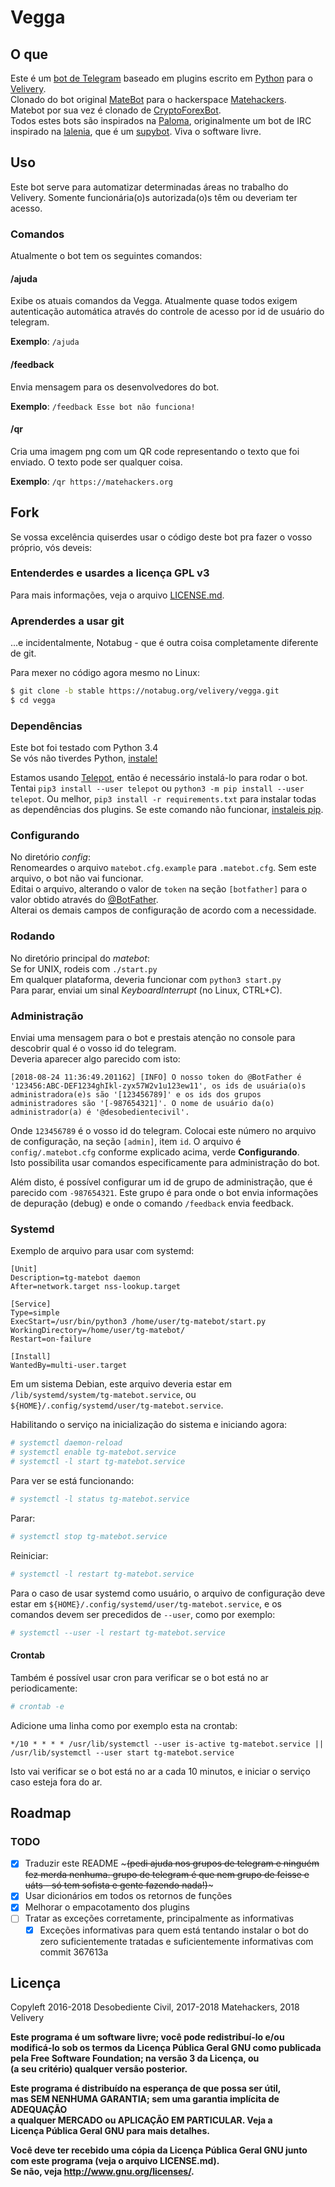 Vegga
===

O que
---

Este é um [bot de Telegram](https://telegram.org/faq#bots) baseado em plugins escrito em [Python](https://python.org) para o [Velivery](https://velivery.com.br).  
Clonado do bot original [MateBot](https://github.com/matehackers/tg-matebot) para o hackerspace [Matehackers](https://matehackers.org).  
Matebot por sua vez é clonado de [CryptoForexBot](https://github.com/desci/tg-cryptoforexbot).  
Todos estes bots são inspirados na [Paloma](https://notabug.org/desci/Paloma), originalmente um bot de IRC inspirado na [lalenia](http://wiki.nosdigitais.teia.org.br/Lalenia), que é um [supybot](https://github.com/Supybot). Viva o software livre.  

Uso
---

Este bot serve para automatizar determinadas áreas no trabalho do Velivery. Somente funcionária(o)s autorizada(o)s têm ou deveriam ter acesso.  

### Comandos

Atualmente o bot tem os seguintes comandos:  

#### /ajuda

Exibe os atuais comandos da Vegga. Atualmente quase todos exigem autenticação automática através do controle de acesso por id de usuário do telegram.  

**Exemplo**: `/ajuda`  

#### /feedback

Envia mensagem para os desenvolvedores do bot.  

**Exemplo**: `/feedback Esse bot não funciona!`  

#### /qr

Cria uma imagem png com um QR code representando o texto que foi enviado. O texto pode ser qualquer coisa.  

**Exemplo**: `/qr https://matehackers.org`

Fork
---

Se vossa excelência quiserdes usar o código deste bot pra fazer o vosso próprio, vós deveis:  

### Entenderdes e usardes a licença GPL v3

Para mais informações, veja o arquivo [LICENSE.md](./LICENSE.md).  

### Aprenderdes a usar git

...e incidentalmente, Notabug - que é outra coisa completamente diferente de git.  

Para mexer no código agora mesmo no Linux:  

```bash
$ git clone -b stable https://notabug.org/velivery/vegga.git
$ cd vegga
```

### Dependências

Este bot foi testado com Python 3.4  
Se vós não tiverdes Python, [instale!](https://www.python.org/downloads/)  

Estamos usando [Telepot](https://github.com/nickoala/telepot), então é necessário instalá-lo para rodar o bot.  
Tentai `pip3 install --user telepot` ou `python3 -m pip install --user telepot`. Ou melhor, `pip3 install -r requirements.txt` para instalar todas as dependências dos plugins. Se este comando não funcionar, [instaleis pip](https://pip.pypa.io).  

### Configurando

No diretório *config*:  
Renomeardes o arquivo `matebot.cfg.example` para `.matebot.cfg`. Sem este arquivo, o bot não vai funcionar.  
Editai o arquivo, alterando o valor de `token` na seção `[botfather]` para o valor obtido através do [@BotFather](https://telegram.me/botfather).  
Alterai os demais campos de configuração de acordo com a necessidade.  

### Rodando

No diretório principal do *matebot*:  
Se for UNIX, rodeis com `./start.py`  
Em qualquer plataforma, deveria funcionar com `python3 start.py`  
Para parar, enviai um sinal *KeyboardInterrupt* (no Linux, CTRL+C).  

### Administração

Enviai uma mensagem para o bot e prestais atenção no console para descobrir qual é o vosso id do telegram.  
Deveria aparecer algo parecido com isto:  

    [2018-08-24 11:36:49.201162] [INFO] O nosso token do @BotFather é '123456:ABC-DEF1234ghIkl-zyx57W2v1u123ew11', os ids de usuária(o)s administradora(e)s são '[123456789]' e os ids dos grupos administradores são '[-987654321]'. O nome de usuário da(o) administrador(a) é '@desobedientecivil'.

Onde `123456789` é o vosso id do telegram. Colocai este número no arquivo de configuração, na seção `[admin]`, item `id`. O arquivo é `config/.matebot.cfg` conforme explicado acima, verde **Configurando**.  
Isto possibilita usar comandos especificamente para administração do bot.  

Além disto, é possível configurar um id de grupo de administração, que é parecido com `-987654321`. Este grupo é para onde o bot envia informações de depuração (debug) e onde o comando `/feedback` envia feedback.  

### Systemd

Exemplo de arquivo para usar com systemd:  

```systemd
[Unit]
Description=tg-matebot daemon
After=network.target nss-lookup.target

[Service]
Type=simple
ExecStart=/usr/bin/python3 /home/user/tg-matebot/start.py
WorkingDirectory=/home/user/tg-matebot/
Restart=on-failure

[Install]
WantedBy=multi-user.target
```

Em um sistema Debian, este arquivo deveria estar em `/lib/systemd/system/tg-matebot.service`, ou `${HOME}/.config/systemd/user/tg-matebot.service`.  

Habilitando o serviço na inicialização do sistema e iniciando agora:  

```bash
# systemctl daemon-reload
# systemctl enable tg-matebot.service
# systemctl -l start tg-matebot.service
```

Para ver se está funcionando:  

```bash
# systemctl -l status tg-matebot.service
```

Parar:  

```bash
# systemctl stop tg-matebot.service
```

Reiniciar:  

```bash
# systemctl -l restart tg-matebot.service
```

Para o caso de usar systemd como usuário, o arquivo de configuração deve estar em `${HOME}/.config/systemd/user/tg-matebot.service`, e os comandos devem ser precedidos de `--user`, como por exemplo:  

```bash
# systemctl --user -l restart tg-matebot.service
```

#### Crontab

Também é possível usar cron para verificar se o bot está no ar periodicamente:  

```bash
# crontab -e
```

Adicione uma linha como por exemplo esta na crontab:  

```crontab
*/10 * * * * /usr/lib/systemctl --user is-active tg-matebot.service || /usr/lib/systemctl --user start tg-matebot.service
```

Isto vai verificar se o bot está no ar a cada 10 minutos, e iniciar o serviço caso esteja fora do ar.  

Roadmap
---

### TODO

- [x] Traduzir este README ~~~(pedi ajuda nos grupos de telegram e ninguém fez merda nenhuma. grupo de telegram é que nem grupo de feisse e uáts - só tem sofista e gente fazendo nada!)~~~  
- [x] Usar dicionários em todos os retornos de funções  
- [x] Melhorar o empacotamento dos plugins  
- [ ] Tratar as exceções corretamente, principalmente as informativas  
  - [x] Exceções informativas para quem está tentando instalar o bot do zero suficientemente tratadas e suficientemente informativas com commit 367613a  

Licença
---

Copyleft 2016-2018 Desobediente Civil, 2017-2018 Matehackers, 2018 Velivery  

**Este programa é um software livre; você pode redistribuí-lo e/ou**  
**modificá-lo sob os termos da Licença Pública Geral GNU como publicada**  
**pela Free Software Foundation; na versão 3 da Licença, ou**  
**(a seu critério) qualquer versão posterior.**  

**Este programa é distribuído na esperança de que possa ser útil,**  
**mas SEM NENHUMA GARANTIA; sem uma garantia implícita de ADEQUAÇÃO**  
**a qualquer MERCADO ou APLICAÇÃO EM PARTICULAR. Veja a**  
**Licença Pública Geral GNU para mais detalhes.**  

**Você deve ter recebido uma cópia da Licença Pública Geral GNU junto**  
**com este programa (veja o arquivo LICENSE.md).**  
**Se não, veja <http://www.gnu.org/licenses/>.**  

